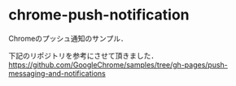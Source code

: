 # chrome-push-notification
Chromeのプッシュ通知のサンプル．

下記のリポジトリを参考にさせて頂きました．  
https://github.com/GoogleChrome/samples/tree/gh-pages/push-messaging-and-notifications